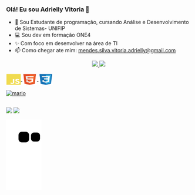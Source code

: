 ### Olá! Eu sou Adrielly Vitoria 👋

- 🔭 Sou Estudante de programação, cursando Análise e Desenvolvimento de Sistemas- UNIFIP
- 💻 Sou dev em formação ONE4
- ✨ Com foco em desenvolver na área de TI
- 📫 Como chegar ate mim: mendes.silva.vitoria.adrielly@gmail.com

<div align="center">
  <a href="https://github.com/AdriellyVitoria">
  <img height="160em" src="https://github-readme-stats.vercel.app/api?username=adriellyvitoria&show_icons=true&theme=dracula&include_all_commits=true&count_private=true"/>
  <img height="160em" src="https://github-readme-stats.vercel.app/api/top-langs/?username=adriellyvitoria&layout=compact&langs_count=7&theme=dracula"/>
</div>

<div style="display: inline_block"><br>
  <img align="center" alt="Mateus-Js" height="30" width="40" src="https://raw.githubusercontent.com/devicons/devicon/master/icons/javascript/javascript-plain.svg">
  <img align="center" alt="Rafa-HTML" height="30" width="40" src="https://raw.githubusercontent.com/devicons/devicon/master/icons/html5/html5-original.svg">
  <img align="center" alt="Rafa-CSS" height="30" width="40" src="https://raw.githubusercontent.com/devicons/devicon/master/icons/css3/css3-original.svg">  
</div>
  
  ![mario](https://user-images.githubusercontent.com/71903343/197866667-e931aa3b-b1c7-417c-b4de-e9405ab890a8.gif)

##

<div> 
  <a href="https://www.instagram.com/nunes.avitoria/" target="_blank"><img src="https://img.shields.io/badge/-Instagram-%23E4405F?style=for-the-badge&logo=instagram&logoColor=white" target="_blank"></a> <a href="https://www.linkedin.com/in/adriellymendes-dev/" target="_blank"><img src="https://img.shields.io/badge/-LinkedIn-%230077B5?style=for-the-badge&logo=linkedin&logoColor=white" target="_blank"></a> 
 
</div>
  
![Snake animation](https://github.com/AdriellyVitoria/AdriellyVitoria/blob/output/github-contribution-grid-snake.svg)
